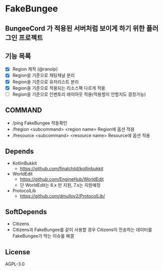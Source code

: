 # FakeBungee

## BungeeCord 가 적용된 서버처럼 보이게 하기 위한 플러그인 프로젝트

## 기능 목록

 - [x] Region 제작 (@ranolp)
 - [x] Region을 기준으로 채팅채널 분리
 - [x] Region을 기준으로 유저리스트 분리
 - [x] Region을 기준으로 적용되는 리소스팩 다르게 적용
 - [ ] Region을 기준으로 인벤토리 레이아웃 적용(적용할지 안할지도 결정가능)
 
## COMMAND

 - /ping FakeBungee 작동확인
 - /fregion \<subcommand\> \<region name\> Region에 옵션 적용
 - /fresource \<subcommand\> \<resource name\> Resource에 옵션 적용
 
## Depends
 - KotlinBukkit 
   - https://github.com/finalchild/kotlinbukkit
 - WorldEdit
   - https://github.com/EngineHub/WorldEdit
   - 단 WorldEdit는 6.x 만 지원, 7.x는 지원예정
 - ProtocolLib
   - https://github.com/dmulloy2/ProtocolLib/
   
## SoftDepends
 - Citizens
  - Citizens과 FakeBungee를 같이 사용할 경우 Citizens이 전송하는 데이터를 FakeBungee가 막는 이슈를 해결
 
## License

AGPL-3.0